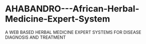 # AHABANDRO---African-Herbal-Medicine-Expert-System
A WEB BASED HERBAL MEDICINE EXPERT SYSTEMS FOR DISEASE DIAGNOSIS AND TREATMENT

